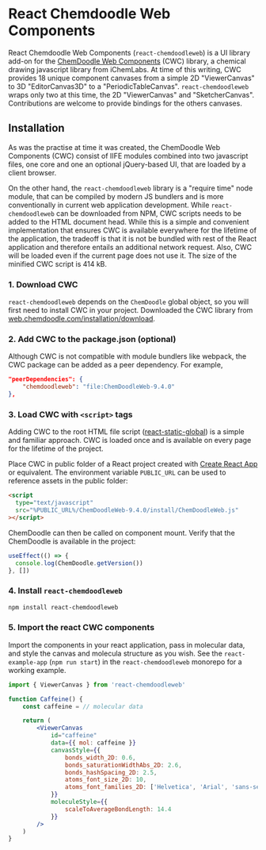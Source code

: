 # React Chemdoodle Web Components

React Chemdoodle Web Components (`react-chemdoodleweb`) is a UI library add-on for the [ChemDoodle Web Components](https://web.chemdoodle.com/) (CWC) library, a chemical drawing javascript library from iChemLabs. At time of this writing, CWC provides 18 unique component canvases from a simple 2D "ViewerCanvas" to 3D "EditorCanvas3D" to a "PeriodicTableCanvas". `react-chemdoodleweb` wraps only two at this time, the 2D "ViewerCanvas" and "SketcherCanvas". Contributions are welcome to provide bindings for the others canvases.

## Installation

As was the practise at time it was created, the ChemDoodle Web Components (CWC) consist of IIFE modules combined into two javascript files, one core and one an optional jQuery-based UI, that are loaded by a client browser.

On the other hand, the `react-chemdoodleweb` library is a "require time" node module, that can be compiled by modern JS bundlers and is more conventionally in current web application development. While `react-chemdoodleweb` can be downloaded from NPM, CWC scripts needs to be added to the HTML document head. While this is a simple and convenient implementation that ensures CWC is available everywhere for the lifetime of the application, the tradeoff is that it is not be bundled with rest of the React application and therefore entails an additional network request. Also, CWC will be loaded even if the current page does not use it. The size of the minified CWC script is 414 kB.

### 1. Download CWC

`react-chemdoodleweb` depends on the `ChemDoodle` global object, so you will first need to install CWC in your project. Downloaded the CWC library from [web.chemdoodle.com/installation/download](https://web.chemdoodle.com/installation/download).

### 2. Add CWC to the package.json (optional)

Although CWC is not compatible with module bundlers like webpack, the CWC package can be added as a peer dependency. For example,

```json
"peerDependencies": {
    "chemdoodleweb": "file:ChemDoodleWeb-9.4.0"
},
```

### 3. Load CWC with `<script>` tags

Adding CWC to the root HTML file script ([react-static-global](https://github.com/melaniebrgr/react-chemdoodleweb/tree/main/examples/react-static-global)) is a simple and familiar approach. CWC is loaded once and is available on every page for the lifetime of the project.

Place CWC in public folder of a React project created with [Create React App](https://create-react-app.dev/docs/using-the-public-folder/) or equivalent. The environment variable `PUBLIC_URL` can be used to reference assets in the public folder:

```html
<script
  type="text/javascript"
  src="%PUBLIC_URL%/ChemDoodleWeb-9.4.0/install/ChemDoodleWeb.js"
></script>
```

ChemDoodle can then be called on component mount. Verify that the ChemDoodle is available in the project:

```jsx
useEffect(() => {
  console.log(ChemDoodle.getVersion())
}, [])
```

### 4. Install `react-chemdoodleweb`

```bash
npm install react-chemdoodleweb
```

### 5. Import the react CWC components

Import the components in your react application, pass in molecular data, and style the canvas and molecula structure as you wish. See the `react-example-app` (`npm run start`) in the `react-chemdoodleweb` monorepo for a working example.

```jsx
import { ViewerCanvas } from 'react-chemdoodleweb'

function Caffeine() {
    const caffeine = // molecular data

    return (
        <ViewerCanvas
            id="caffeine"
            data={{ mol: caffeine }}
            canvasStyle={{
                bonds_width_2D: 0.6,
                bonds_saturationWidthAbs_2D: 2.6,
                bonds_hashSpacing_2D: 2.5,
                atoms_font_size_2D: 10,
                atoms_font_families_2D: ['Helvetica', 'Arial', 'sans-serif']
            }}
            moleculeStyle={{
                scaleToAverageBondLength: 14.4
            }}
        />
    )
}
```
